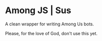 # Among JS | Sus

A clean wrapper for writing Among Us bots.

Please, for the love of God, don't use this yet.